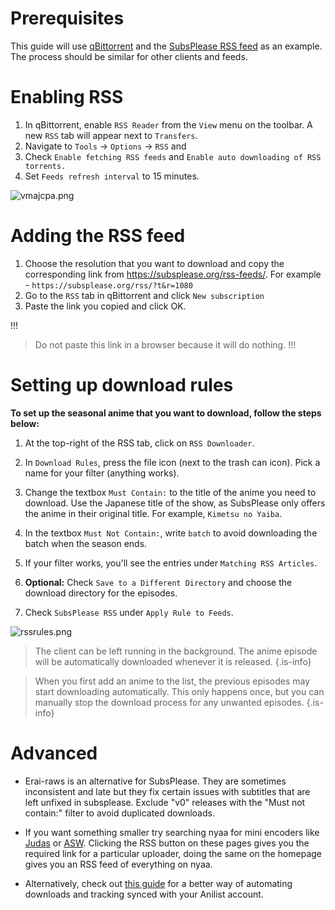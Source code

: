 # Prerequisites

This guide will use [qBittorrent](https://www.qbittorrent.org/download.php) and the [SubsPlease RSS feed](https://subsplease.org/rss-feeds/) as an example. The process should be similar for other clients and feeds.

# Enabling RSS

1. In qBittorrent, enable `RSS Reader` from the `View` menu on the toolbar. A new `RSS` tab will appear next to `Transfers`. 
2. Navigate to `Tools` -> `Options` -> `RSS` and 
3. Check `Enable fetching RSS feeds` and `Enable auto downloading of RSS torrents.`
4. Set `Feeds refresh interval` to 15 minutes.

![vmajcpa.png](/vmajcpa.png )

# Adding the RSS feed

1. Choose the resolution that you want to download and copy the corresponding link from https://subsplease.org/rss-feeds/. For example - `https://subsplease.org/rss/?t&r=1080`
2. Go to the `RSS` tab in qBittorrent and click `New subscription`
3. Paste the link you copied and click OK.

!!!
> Do not paste this link in a browser because it will do nothing.
!!!


# Setting up download rules

**To set up the seasonal anime that you want to download, follow the steps below:**

1. At the top-right of the RSS tab, click on `RSS Downloader`.

2. In `Download Rules`, press the file icon (next to the trash can icon). Pick a name for your filter (anything works).

3. Change the textbox `Must Contain:` to the title of the anime you need to download. Use the Japanese title of the show, as SubsPlease only offers the anime in their original title. For example, `Kimetsu no Yaiba`.

4. In the textbox `Must Not Contain:`, write `batch` to avoid downloading the batch when the season ends. 
   
5. If your filter works, you'll see the entries under `Matching RSS Articles`.
   
6. **Optional:** Check `Save to a Different Directory` and choose the download directory for the episodes.

7. Check `SubsPlease RSS` under `Apply Rule to Feeds`.

![rssrules.png](/rssrules.png)

> The client can be left running in the background. The anime episode will be automatically downloaded whenever it is released. {.is-info}

> When you first add an anime to the list, the previous episodes may start downloading automatically. This only happens once, but you can manually stop the download process for any unwanted episodes.
{.is-info}


# Advanced

- Erai-raws is an alternative for SubsPlease. They are sometimes inconsistent and late but they fix certain issues with subtitles that are left unfixed in subsplease. Exclude "v0" releases with the "Must not contain:" filter to avoid duplicated downloads.

- If you want something smaller try searching nyaa for mini encoders like [Judas](https://nyaa.si/user/Judas) or [ASW](https://nyaa.si/user/AkihitoSubsWeeklies). Clicking the RSS button on these pages gives you the required link for a particular uploader, doing the same on the homepage gives you an RSS feed of everything on nyaa.

- Alternatively, check out [this guide](https://iamscum.wordpress.com/guides/taiga/) for a better way of automating downloads and tracking synced with your Anilist account.
